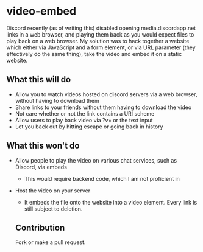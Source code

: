 # video-embed

Discord recently (as of writing this) disabled opening media.discordapp.net links in a web browser, and playing them back as you would expect files to play back on a web browser. My solution was to hack together a website which either via JavaScript and a form element, or via URL parameter (they effectively do the same thing), take the video and embed it on a static website.

## What this will do
* Allow you to watch videos hosted on discord servers via a web browser, without having to download them
* Share links to your friends without them having to download the video
* Not care whether or not the link contains a URI scheme
* Allow users to play back video via ?v=<URL> or the text input
* Let you back out by hitting escape or going back in history


## What this won't do
* Allow people to play the video on various chat services, such as Discord, via embeds
  * This would require backend code, which I am not proficient in
* Host the video on your server
  * It embeds the file onto the website into a video element. Every link is still subject to deletion.
  
  
  ## Contribution
  Fork or make a pull request.
